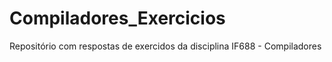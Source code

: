 # Compiladores_Exercicios
Repositório com respostas de exercidos da disciplina IF688 - Compiladores  
